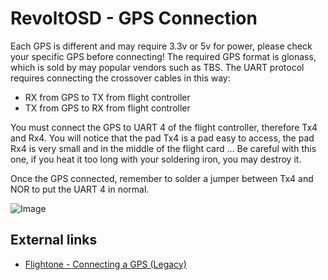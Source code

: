 # RevoltOSD - GPS Connection

Each GPS is different and may require 3.3v or 5v for power, please check your specific GPS before connecting! The required GPS format is glonass, which is sold by may popular vendors such as TBS. The UART protocol requires connecting the crossover cables in this way:

- RX from GPS to TX from flight controller
- TX from GPS to RX from flight controller

You must connect the GPS to UART 4 ​​of the flight controller, therefore Tx4 and Rx4. You will notice that the pad Tx4 is a pad easy to access, the pad Rx4 is very small and in the middle of the flight card … Be careful with this one, if you heat it too long with your soldering iron, you may destroy it.


Once the GPS connected, remember to solder a jumper between Tx4 and NOR to put the UART 4 ​​in normal.

![Image](https://github.com/fl1wiki-mrteel/FlightOneWiki/blob/main/IMG/RevoltOSD_GPS.png)


## External links

- [Flightone - Connecting a GPS (Legacy)](https://support.flightone.com/index.php/knowledge-base/connecting-a-gps/)
